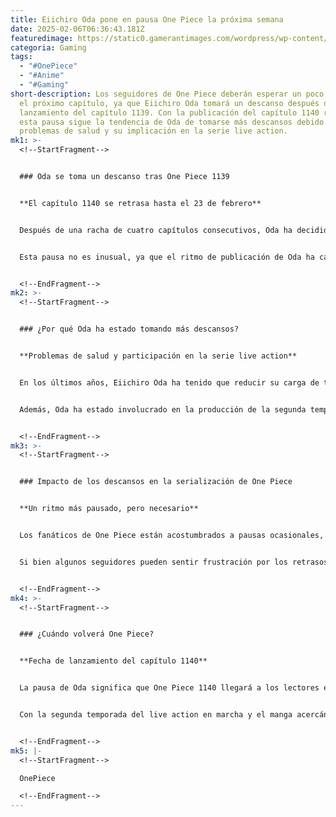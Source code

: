 ```yaml
---
title: Eiichiro Oda pone en pausa One Piece la próxima semana
date: 2025-02-06T06:36:43.181Z
featuredimage: https://static0.gamerantimages.com/wordpress/wp-content/uploads/2025/02/shanks-sad-one-piece.jpg?q=70&fit=crop&w=1140&h=&dpr=1
categoria: Gaming
tags:
  - "#OnePiece"
  - "#Anime"
  - "#Gaming"
short-description: Los seguidores de One Piece deberán esperar un poco más para
  el próximo capítulo, ya que Eiichiro Oda tomará un descanso después del
  lanzamiento del capítulo 1139. Con la publicación del capítulo 1140 retrasada,
  esta pausa sigue la tendencia de Oda de tomarse más descansos debido a
  problemas de salud y su implicación en la serie live action.
mk1: >-
  <!--StartFragment-->


  ### Oda se toma un descanso tras One Piece 1139


  **El capítulo 1140 se retrasa hasta el 23 de febrero**


  Después de una racha de cuatro capítulos consecutivos, Oda ha decidido hacer una pausa. El capítulo 1139 de One Piece se estrenará el 9 de febrero de 2025, pero los fanáticos tendrán que esperar hasta el 23 de febrero para la publicación del 1140, ya que el 16 de febrero no habrá lanzamiento.


  Esta pausa no es inusual, ya que el ritmo de publicación de Oda ha cambiado en los últimos años, intercalando descansos cada 2 o 3 capítulos para mantener su salud y productividad.


  <!--EndFragment-->
mk2: >-
  <!--StartFragment-->


  ### ¿Por qué Oda ha estado tomando más descansos?


  **Problemas de salud y participación en la serie live action**


  En los últimos años, Eiichiro Oda ha tenido que reducir su carga de trabajo debido a problemas de salud. En 2024, el autor tomó la mayor cantidad de descansos desde el inicio de One Piece, lo que se atribuye a cirugías y el agotamiento acumulado tras casi tres décadas de trabajo constante.


  Además, Oda ha estado involucrado en la producción de la segunda temporada de la serie live action de One Piece. Esto lo ha llevado a viajar a Sudáfrica y a dividir su tiempo entre el manga y la supervisión del proyecto, lo que también ha impactado en su agenda.


  <!--EndFragment-->
mk3: >-
  <!--StartFragment-->


  ### Impacto de los descansos en la serialización de One Piece


  **Un ritmo más pausado, pero necesario**


  Los fanáticos de One Piece están acostumbrados a pausas ocasionales, pero la frecuencia de estos descansos ha aumentado. A pesar de esto, Oda sigue comprometido con la historia y continúa entregando capítulos de calidad.


  Si bien algunos seguidores pueden sentir frustración por los retrasos, la mayoría comprende que la salud de Oda es una prioridad. Su impacto en la industria del manga es incuestionable, y estos descansos aseguran que pueda continuar su obra sin comprometer su bienestar.


  <!--EndFragment-->
mk4: >-
  <!--StartFragment-->


  ### ¿Cuándo volverá One Piece?


  **Fecha de lanzamiento del capítulo 1140**


  La pausa de Oda significa que One Piece 1140 llegará a los lectores el 23 de febrero de 2025. Mientras tanto, los fans pueden aprovechar este tiempo para analizar las pistas dejadas en el capítulo 1139 y especular sobre lo que viene en la historia.


  Con la segunda temporada del live action en marcha y el manga acercándose a su clímax, 2025 será un año emocionante para los seguidores de One Piece.


  <!--EndFragment-->
mk5: |-
  <!--StartFragment-->

  OnePiece

  <!--EndFragment-->
---
```


